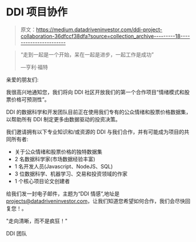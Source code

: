 # DDI 项目协作

> 原文：<https://medium.datadriveninvestor.com/ddi-project-collaboration-36dfccf38dfa?source=collection_archive---------18----------------------->

> “走到一起是一个开始，呆在一起是进步，一起工作是成功”
> 
> —亨利·福特

亲爱的朋友们:

我很高兴地通知您，我们将向 DDI 社区开放我们的第一个合作项目“情绪模式和股票价格可预测性”。

DDI 的数据科学和开发团队目前正在使用我们专有的公众情绪和股票价格数据集，以帮助所有 DDI 制定更多由数据驱动的投资决策。

我们邀请拥有以下专业知识和/或资源的 DDI 与我们合作，并有可能成为项目的共同所有者:

*   关于公众情绪和股票价格的独特数据集
*   2 名数据科学家(市场数据经验丰富)
*   1 名开发人员(Javascript、NodeJS、SQL)
*   3 位数据科学、机器学习、交易和投资领域的作家
*   1 个核心项目论文创建者

给我们发一封电子邮件，主题为“DDI 情感”,地址是 projects@datadriveninvestor.com，让我们知道您希望如何合作，我们会尽快回复您！。

"走向清晰，而不是疯狂！"

DDI 团队